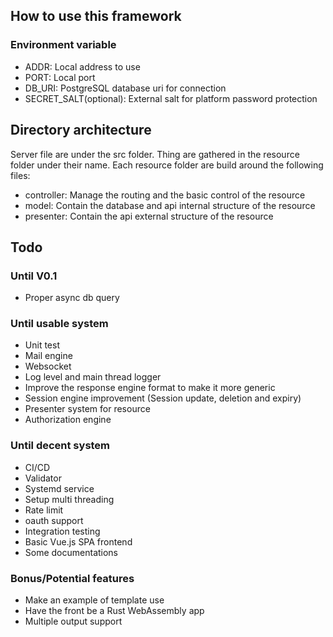 ## How to use this framework

### Environment variable

- ADDR: Local address to use
- PORT: Local port
- DB_URI: PostgreSQL database uri for connection
- SECRET_SALT(optional): External salt for platform password protection

## Directory architecture

Server file are under the src folder.
Thing are gathered in the resource folder under their name.
Each resource folder are build around the following files:

- controller: Manage the routing and the basic control of the resource
- model: Contain the database and api internal structure of the resource
- presenter: Contain the api external structure of the resource

## Todo

### Until V0.1

- Proper async db query

### Until usable system

- Unit test
- Mail engine
- Websocket
- Log level and main thread logger
- Improve the response engine format to make it more generic
- Session engine improvement (Session update, deletion and expiry)
- Presenter system for resource
- Authorization engine

### Until decent system

- CI/CD
- Validator
- Systemd service
- Setup multi threading
- Rate limit
- oauth support
- Integration testing
- Basic Vue.js SPA frontend
- Some documentations

### Bonus/Potential features

- Make an example of template use
- Have the front be a Rust WebAssembly app
- Multiple output support
